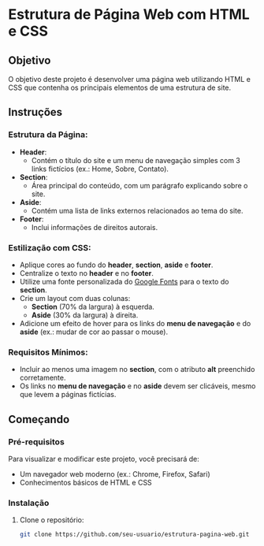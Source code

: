 # Estrutura de Página Web com HTML e CSS

## Objetivo
O objetivo deste projeto é desenvolver uma página web utilizando HTML e CSS que contenha os principais elementos de uma estrutura de site.

## Instruções

### Estrutura da Página:
- **Header**: 
  - Contém o título do site e um menu de navegação simples com 3 links fictícios (ex.: Home, Sobre, Contato).
- **Section**: 
  - Área principal do conteúdo, com um parágrafo explicando sobre o site.
- **Aside**: 
  - Contém uma lista de links externos relacionados ao tema do site.
- **Footer**: 
  - Inclui informações de direitos autorais.

### Estilização com CSS:
- Aplique cores ao fundo do **header**, **section**, **aside** e **footer**.
- Centralize o texto no **header** e no **footer**.
- Utilize uma fonte personalizada do [Google Fonts](https://fonts.google.com/) para o texto do **section**.
- Crie um layout com duas colunas:
  - **Section** (70% da largura) à esquerda.
  - **Aside** (30% da largura) à direita.
- Adicione um efeito de hover para os links do **menu de navegação** e do **aside** (ex.: mudar de cor ao passar o mouse).

### Requisitos Mínimos:
- Incluir ao menos uma imagem no **section**, com o atributo **alt** preenchido corretamente.
- Os links no **menu de navegação** e no **aside** devem ser clicáveis, mesmo que levem a páginas fictícias.

## Começando

### Pré-requisitos
Para visualizar e modificar este projeto, você precisará de:
- Um navegador web moderno (ex.: Chrome, Firefox, Safari)
- Conhecimentos básicos de HTML e CSS

### Instalação
1. Clone o repositório:
   ```bash
   git clone https://github.com/seu-usuario/estrutura-pagina-web.git
